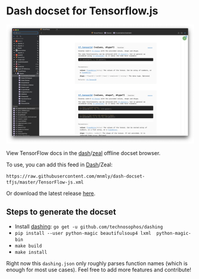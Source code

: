 # Dash docset for Tensorflow.js

![screenshot](/screenshot.png)

View TensorFlow docs in the [dash](https://kapeli.com/dash)/[zeal](https://github.com/zealdocs/zeal) offline docset browser.

To use, you can add this feed in [Dash](dash-feed:"https%3A%2F%2Fraw.githubusercontent.com%2Fmnmly%2Fdash-docset-tfjs%2Fmaster%2FTensorFlow-js.xml")/Zeal:
```
https://raw.githubusercontent.com/mnmly/dash-docset-tfjs/master/TensorFlow-js.xml
```
Or download the latest release [here](https://github.com/mnmly/dash-docset-tfjs/releases).

## Steps to generate the docset
+ Install [dashing](https://github.com/technosophos/dashing): `go get -u github.com/technosophos/dashing`
+ `pip install --user python-magic beautifulsoup4 lxml  python-magic-bin`
+ `make build`
+ `make install`

Right now this `dashing.json` only roughly parses function names (which is enough for most use cases).
Feel free to add more features and contribute!
